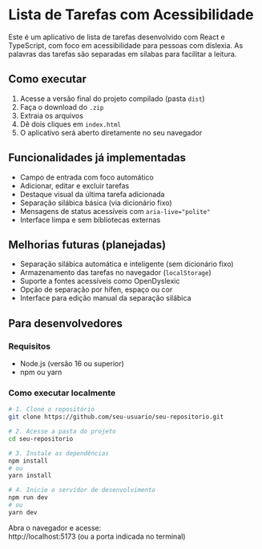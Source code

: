 # Lista de Tarefas com Acessibilidade

Este é um aplicativo de lista de tarefas desenvolvido com React e TypeScript, com foco em acessibilidade para pessoas com dislexia. As palavras das tarefas são separadas em sílabas para facilitar a leitura.

## Como executar 

1. Acesse a versão final do projeto compilado (pasta `dist`)
2. Faça o download do `.zip`
3. Extraia os arquivos
4. Dê dois cliques em `index.html`
5. O aplicativo será aberto diretamente no seu navegador

## Funcionalidades já implementadas

- Campo de entrada com foco automático
- Adicionar, editar e excluir tarefas
- Destaque visual da última tarefa adicionada
- Separação silábica básica (via dicionário fixo)
- Mensagens de status acessíveis com `aria-live="polite"`
- Interface limpa e sem bibliotecas externas

## Melhorias futuras (planejadas)

- Separação silábica automática e inteligente (sem dicionário fixo)
- Armazenamento das tarefas no navegador (`localStorage`)
- Suporte a fontes acessíveis como OpenDyslexic
- Opção de separação por hífen, espaço ou cor
- Interface para edição manual da separação silábica

## Para desenvolvedores

### Requisitos

- Node.js (versão 16 ou superior)
- npm ou yarn

### Como executar localmente

```bash
# 1. Clone o repositório
git clone https://github.com/seu-usuario/seu-repositorio.git

# 2. Acesse a pasta do projeto
cd seu-repositorio

# 3. Instale as dependências
npm install
# ou
yarn install

# 4. Inicie o servidor de desenvolvimento
npm run dev
# ou
yarn dev
```

Abra o navegador e acesse:  
http://localhost:5173 (ou a porta indicada no terminal)
